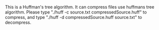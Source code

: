 This is a Huffman's tree algorithm. It can compress files use huffmans tree algorithm.
Please type "./huff -c source.txt compressedSource.huff" to compress,
and type "./huff -d compressedSource.huff source.txt" to decompress.
